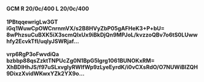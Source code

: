 #### GCM R 20/0c/400 L 20/0c/400
**1PBtqqewrigLw3GT**<br/>**iGq1WuwCpOWCnrnmVX/s2B8HVyZbP05gAFHeK3+P+bU=**<br/>**8wPhzsuCuBXK5iX3scmQlxUx9iBkDjQn9MPJoL/kvzzoQBv7o6tS0LUwwhfy2EcvkTfI/uqlyJSWRjaf...**<br/><br/>
**vrp6RgP3oFwvdiQa**<br/>**bzbbp88qsZzktTNPUcZg0N1BpG5Igrg1061BUNOKxRM=**<br/>**XhBDIHhJS/f97uSLxvglyRWIfWp9zLyeEyrdK/i0vCXsRdO/O7NUWiBlZQH9DixzXvidWKwxYZk2YX9o...**